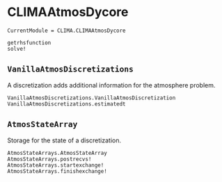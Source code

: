 # CLIMAAtmosDycore

```@meta
CurrentModule = CLIMA.CLIMAAtmosDycore
```

```@docs
getrhsfunction
solve!
```

## `VanillaAtmosDiscretizations`

A discretization adds additional information for the atmosphere problem.

```@docs
VanillaAtmosDiscretizations.VanillaAtmosDiscretization
VanillaAtmosDiscretizations.estimatedt
```

## `AtmosStateArray`

Storage for the state of a discretization.

```@docs
AtmosStateArrays.AtmosStateArray
AtmosStateArrays.postrecvs!
AtmosStateArrays.startexchange!
AtmosStateArrays.finishexchange!
```
